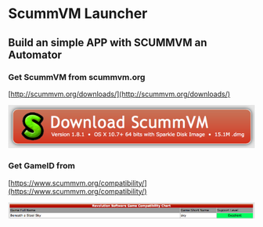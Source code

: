 # ScummVM Launcher
## Build an simple APP with SCUMMVM an Automator

### Get ScummVM from scummvm.org
[http://scummvm.org/downloads/](http://scummvm.org/downloads/)

![Download](https://github.com/n3PH1lim/SCUMM_Launcher_OSX/blob/master/pictures/get_scumm.png "Download")


### Get GameID from
[https://www.scummvm.org/compatibility/](https://www.scummvm.org/compatibility/)

![GameID](https://github.com/n3PH1lim/SCUMM_Launcher_OSX/blob/master/pictures/gameid.png)
